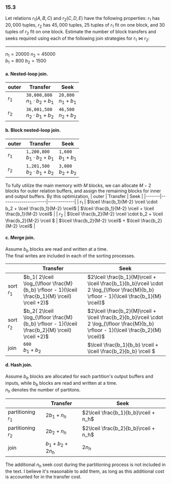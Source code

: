 ### 15.3

Let relations $r_1(A, B, C)$ and $r_2(C, D, E)$ have the following properties: 
$r_1$ has $20,000$ tuples, $r_2$ has $45,000$ tuples, $25$ tuples of $r_1$ fit on 
one block, and $30$ tuples of $r_2$ fit on one block. Estimate the number of 
block transfers and seeks required using each of the following join strategies 
for $r_1 \bowtie r_2$: 

---

$n_1=20000$
$n_2=45000$  
$b_1=800$ $b_2=1500$

#### a. Nested-loop join. 
| outer | Transfer             | Seek        |
|-------|----------------------|-------------|
| $r_1$ | ```30,000,800``` <br> $n_1\cdot b_2 + b_1$ | ```20,800```<br>$n_1 + b_1$ |
| $r_2$ | ```36,001,500```<br>$n_2\cdot b_1 + b_2$ | ```46,500```<br>$n_2 + b_2$ |

#### b. Block nested-loop join. 
| outer | Transfer             | Seek        |
|-------|----------------------|-------------|
| $r_1$ | ```1,200,800``` <br> $b_1\cdot b_2 + b_1$ | ```1,600```<br>$b_1 + b_1$ |
| $r_2$ | ```1,201,500```<br>$b_2\cdot b_1 + b_2$ | ```3,000```<br>$b_2 + b_2$ |


To fully utilize the main memory with $M$ blocks, we can allocate $M-2$ blocks for outer relation buffers, and assign the remaining blocks for inner and output buffers.
By this optimization,
| outer | Transfer             | Seek        |
|-------|----------------------|-------------|
| $r_1$ |  $\lceil \frac{b_1}{M-2} \rceil \cdot b_2 + \lceil \frac{b_1}{M-2} \rceil$ | $\lceil \frac{b_1}{M-2} \rceil + \lceil \frac{b_1}{M-2} \rceil$ |
| $r_2$ | $\lceil \frac{b_2}{M-2} \rceil \cdot b_2 + \lceil \frac{b_2}{M-2} \rceil $ | $\lceil \frac{b_2}{M-2} \rceil$ + $\lceil \frac{b_2}{M-2} \rceil$ |


#### c. Merge join. 

Assume $b_b$ blocks are read and written at a time.  
The final writes are included in each of the sorting processes.

|            | Transfer                                                                                        | Seek                                                                                                                                   |
|------------|-------------------------------------------------------------------------------------------------|----------------------------------------------------------------------------------------------------------------------------------------|
| sort $r_1$ | $b_1( 2\lceil \log_{\lfloor \frac{M}{b_b} \rfloor - 1}(\lceil \frac{b_1}{M} \rceil) \rceil +2)$ | $2\lceil \frac{b_1}{M}\rceil + \lceil \frac{b_1}{b_b}\rceil \cdot 2 \log_{\lfloor \frac{M}{b_b} \rfloor - 1}(\lceil \frac{b_1}{M} \rceil)$ |
| sort $r_2$ | $b_2( 2\lceil \log_{\lfloor \frac{M}{b_b} \rfloor - 1}(\lceil \frac{b_2}{M} \rceil) \rceil +2)$ | $2\lceil \frac{b_2}{M}\rceil + \lceil \frac{b_2}{b_b}\rceil \cdot 2 \log_{\lfloor \frac{M}{b_b} \rfloor - 1}(\lceil \frac{b_2}{M} \rceil)$ |
| join       | ```600```<br>$b_1 + b_2$                                                                        | $\lceil \frac{b_1}{b_b} \rceil + \lceil \frac{b_2}{b_b} \rceil $                                                                       |

#### d. Hash join. 

Assume $b_b$ blocks are allocated for each partition's output buffers and inputs, while $b_b$ blocks are read and written at a time.  
$n_h$ denotes the number of partitons.

|                    | Transfer          | Seek                                  |
|--------------------|-------------------|---------------------------------------|
| partitioning $r_1$ | $2b_1+ n_h$ | $2\lceil \frac{b_1}{b_b}\rceil + n_h$ |
| partitioning $r_2$ | $2b_2 + n_h$ | $2\lceil \frac{b_2}{b_b}\rceil + n_h$ |
| join               | $b_1 + b_2 + 2n_h$       | $2n_h$                                   |


The additional $n_h$ seek cost during the partitioning process is not included in the text. I believe it's reasonable to add them, as long as this additional cost is accounted for in the transfer cost.





